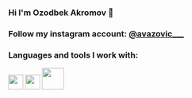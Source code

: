 ### Hi I'm Ozodbek Akromov 👋
### Follow my instagram account: [@avazovic___](https://instagram.com/avazovic___/)
### Languages and tools I work with: 

<code><img src="https://w7.pngwing.com/pngs/201/90/png-transparent-logo-html-html5.png" width="30px"></code>
<code><img src="https://cdn.freebiesupply.com/logos/large/2x/css3-logo-png-transparent.png" width="30px"></code>
<code><img src="https://www.freepnglogos.com/uploads/javascript-png/javascript-logo-transparent-logo-javascript-images-3.png" width="44px"></code>
 
    
